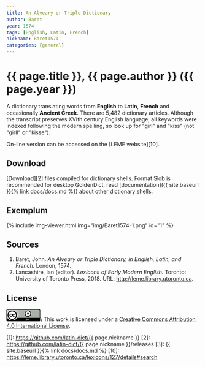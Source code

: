 ```yaml
---
title: An Alveary or Triple Dictionary
author: Baret
year: 1574
tags: [English, Latin, French]
nickname: Baret1574
categories: [general]
---
```

# {{ page.title }}, {{ page.author }} ({{ page.year }})

A dictionary translating words from **English** to **Latin**, **French** and occasionally **Ancient Greek**. There are 5,482 dictionary articles. Although the transcript preserves XVIth century English language, all keywords were indexed following the modern spelling, so look up for "girl" and "kiss" (not "girll" or "kisse").

On-line version can be accessed on the [LEME website][10].


## Download

[Download][2] files compiled for dictionary shells. Format Slob is recommended for desktop GoldenDict, read [documentation]({{ site.baseurl }}{% link docs/docs.md %}) about other dictionary shells.


## Exemplum

{% include img-viewer.html img="img/Baret1574-1.png" id="1" %}


## Sources

1. Baret, John. _An Alveary or Triple Dictionary, in English, Latin, and French._ London, 1574.
1. Lancashire, Ian (editor). _Lexicons of Early Modern English._ Toronto: University of Toronto Press, 2018. URL: <http://leme.library.utoronto.ca>.


## License

[![CC BY 4.0](/assets/img/license-by.png)](https://creativecommons.org/licenses/by/4.0/)\\
This work is licensed under a [Creative Commons Attribution 4.0 International License](https://creativecommons.org/licenses/by/4.0/).

[1]: https://github.com/latin-dict/{{ page.nickname }}
[2]: https://github.com/latin-dict/{{ page.nickname }}/releases
[3]: {{ site.baseurl }}{% link docs/docs.md %}
[10]: https://leme.library.utoronto.ca/lexicons/127/details#search
